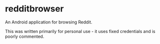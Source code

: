# redditbrowser
An Android application for browsing Reddit.

This was written primarily for personal use - it uses fixed credentials and is poorly commented.
